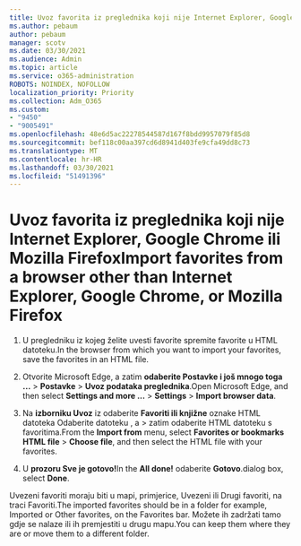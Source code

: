 ```yaml
---
title: Uvoz favorita iz preglednika koji nije Internet Explorer, Google Chrome ili Mozilla Firefox
ms.author: pebaum
author: pebaum
manager: scotv
ms.date: 03/30/2021
ms.audience: Admin
ms.topic: article
ms.service: o365-administration
ROBOTS: NOINDEX, NOFOLLOW
localization_priority: Priority
ms.collection: Adm_O365
ms.custom:
- "9450"
- "9005491"
ms.openlocfilehash: 48e6d5ac22278544587d167f8bdd9957079f85d8
ms.sourcegitcommit: bef118c00aa397cd6d8941d403fe9cfa49dd8c73
ms.translationtype: MT
ms.contentlocale: hr-HR
ms.lasthandoff: 03/30/2021
ms.locfileid: "51491396"
---
```

# <a name="import-favorites-from-a-browser-other-than-internet-explorer-google-chrome-or-mozilla-firefox"></a><span data-ttu-id="f8804-102">Uvoz favorita iz preglednika koji nije Internet Explorer, Google Chrome ili Mozilla Firefox</span><span class="sxs-lookup"><span data-stu-id="f8804-102">Import favorites from a browser other than Internet Explorer, Google Chrome, or Mozilla Firefox</span></span>

1. <span data-ttu-id="f8804-103">U pregledniku iz kojeg želite uvesti favorite spremite favorite u HTML datoteku.</span><span class="sxs-lookup"><span data-stu-id="f8804-103">In the browser from which you want to import your favorites, save the favorites in an HTML file.</span></span>

1. <span data-ttu-id="f8804-104">Otvorite Microsoft Edge, a zatim **odaberite Postavke i još mnogo toga ...**  >  **Postavke**  >  **Uvoz podataka preglednika**.</span><span class="sxs-lookup"><span data-stu-id="f8804-104">Open Microsoft Edge, and then select **Settings and more ...** > **Settings** > **Import browser data**.</span></span>

1. <span data-ttu-id="f8804-105">Na **izborniku Uvoz** iz odaberite **Favoriti ili knjižne** oznake HTML datoteka Odaberite datoteku , a  >  zatim odaberite HTML datoteku s favoritima.</span><span class="sxs-lookup"><span data-stu-id="f8804-105">From the **Import from** menu, select **Favorites or bookmarks HTML file** > **Choose file**, and then select the HTML file with your favorites.</span></span>

1. <span data-ttu-id="f8804-106">U **prozoru Sve je gotovo!**</span><span class="sxs-lookup"><span data-stu-id="f8804-106">In the **All done!**</span></span> <span data-ttu-id="f8804-107">odaberite **Gotovo**.</span><span class="sxs-lookup"><span data-stu-id="f8804-107">dialog box, select **Done**.</span></span>

<span data-ttu-id="f8804-108">Uvezeni favoriti moraju biti u mapi, primjerice, Uvezeni ili Drugi favoriti, na traci Favoriti.</span><span class="sxs-lookup"><span data-stu-id="f8804-108">The imported favorites should be in a folder for example, Imported or Other favorites, on the Favorites bar.</span></span> <span data-ttu-id="f8804-109">Možete ih zadržati tamo gdje se nalaze ili ih premjestiti u drugu mapu.</span><span class="sxs-lookup"><span data-stu-id="f8804-109">You can keep them where they are or move them to a different folder.</span></span>